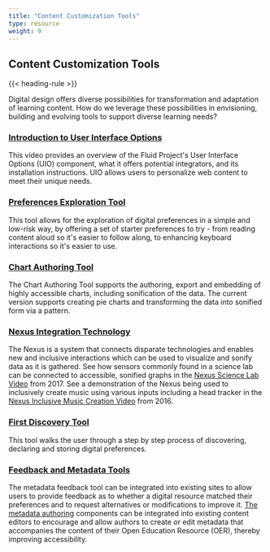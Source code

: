 ```yaml
---
title: "Content Customization Tools"
type: resource
weight: 9
---
```

## Content Customization Tools

{{< heading-rule >}}

<p class="resource-intro">Digital design offers diverse possibilities for transformation and adaptation of learning content. How do we leverage these possibilities in envisioning, building and evolving tools to support diverse learning needs?</p>

### [Introduction to User Interface Options](https://www.youtube.com/watch?v=63DqNgxtsrA)

This video provides an overview of the Fluid Project's User Interface Options (UIO) component, what it offers potential integrators, and its installation instructions. UIO allows users to personalize web content to meet their unique needs.

### [Preferences Exploration Tool](http://build.fluidproject.org/prefsEditors/demos/explorationTool/)

This tool allows for the exploration of digital preferences in a simple and low-risk way, by offering a set of starter preferences to try - from reading content aloud so it's easier to follow along, to enhancing keyboard interactions so it's easier to use.

### [Chart Authoring Tool](http://build.fluidproject.org/chartAuthoring/demos/)

The Chart Authoring Tool supports the authoring, export and embedding of highly accessible charts, including sonification of the data. The current version supports creating pie charts and transforming the data into sonified form via a pattern.

### [Nexus Integration Technology](https://wiki.gpii.net/w/Nexus_API)

The Nexus is a system that connects disparate technologies and enables new and inclusive interactions which can be used to visualize and sonify data as it is gathered. See how sensors commonly found in a science lab can be connected to accessible, sonified graphs in the [Nexus Science Lab Video](https://www.youtube.com/watch?v=NNwc0VYRhUU&feature=youtu.be) from 2017. See a demonstration of the Nexus being used to inclusively create music using various inputs including a head tracker in the
[Nexus Inclusive Music Creation Video](https://www.youtube.com/watch?v=7R_pz2Fz4qE&feature=youtu.be) from 2016.

### [First Discovery Tool](https://build.fluidproject.org/first-discovery/demos/)

This tool walks the user through a step by step process of discovering, declaring and storing digital preferences.

### [Feedback and Metadata Tools](http://metadata.floeproject.org/demos/feedback/)

The metadata feedback tool can be integrated into existing sites to allow users to provide feedback as to whether a digital resource matched their preferences and to request alternatives or modifications to improve it. [The metadata authoring](https://metadata.floeproject.org/demos/metadata/) components can be integrated into existing content editors to encourage and allow authors to create or edit metadata that accompanies the content of their Open Education Resource (OER), thereby improving accessibility.
